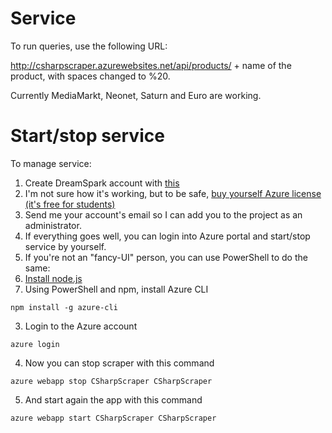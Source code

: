 # Service

To run queries, use the following URL:

http://csharpscraper.azurewebsites.net/api/products/ + name of the product, with spaces changed to %20.

Currently MediaMarkt, Neonet, Saturn and Euro are working.


# Start/stop service

To manage service:

1. Create DreamSpark account with [this](http://weka.pwr.edu.pl/2897992,41.dhtml)
2. I'm not sure how it's working, but to be safe, [buy yourself Azure license (it's free for students)](https://e5.onthehub.com/WebStore/OfferingDetails.aspx?o=98a24997-f5b7-e611-9423-b8ca3a5db7a1&ws=98c060e9-b28b-e011-969d-0030487d8897&vsro=8)
3. Send me your account's email so I can add you to the project as an administrator.
4. If everything goes well, you can login into Azure portal and start/stop service by yourself.
5. If you're not an "fancy-UI" person, you can use PowerShell to do the same:
  1. [Install node.js](https://nodejs.org/en/download/)
  2. Using PowerShell and npm, install Azure CLI
  ```
  npm install -g azure-cli
  ```
  
  3. Login to the Azure account
  ```
  azure login
  ```
  4. Now you can stop scraper with this command
  ```
  azure webapp stop CSharpScraper CSharpScraper
  ```
  5. And start again the app with this command
  ```
  azure webapp start CSharpScraper CSharpScraper
  ```
